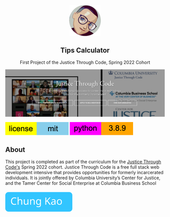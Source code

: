 <p align="center"><a href="https://github.com/Sanlung"><img width="100" src="./images/avatar.png" /></a></p>
<h2 align="center">Tips Calculator</h2>
<!-- <h4 align="center">By Chung Kao</h4> -->
<p align="center">First Project of the Justice Through Code, Spring 2022 Cohort</p>
<p align="center"><img width="600" src="./images/jtc_site_screenshot.png" /></p>

![MIT license](./images/mit_license.svg) ![Python version](./images/python_version.svg)

## About

This project is completed as part of the curriculum for the [Justice Through Code's](https://centerforjustice.columbia.edu/justicethroughcode) Spring 2022 cohort. Justice Through Code is a free full stack web development intensive that provides opportunities for formerly incarcerated individuals. It is jointly ​offered by Columbia University’s Center for Justice, and the Tamer Center for Social Enterprise at Columbia Business School

####

[![Chung Kao](./images/Chung_button.svg)](https://github.com/Sanlung)
